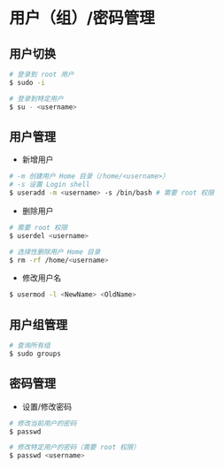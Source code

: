 # 用户（组）/密码管理

## 用户切换

```sh
# 登录到 root 用户
$ sudo -i

# 登录到特定用户
$ su - <username>
```

## 用户管理

* 新增用户

```sh
# -m 创建用户 Home 目录（/home/<username>）
# -s 设置 Login shell
$ useradd -m <username> -s /bin/bash # 需要 root 权限
```

* 删除用户

```sh
# 需要 root 权限
$ userdel <username>

# 选择性删除用户 Home 目录
$ rm -rf /home/<username>
```

* 修改用户名

```sh
$ usermod -l <NewName> <OldName>
```

## 用户组管理

```sh
# 查询所有组
$ sudo groups
```

## 密码管理

* 设置/修改密码

```sh
# 修改当前用户的密码
$ passwd

# 修改特定用户的密码（需要 root 权限）
$ passwd <username>
```

